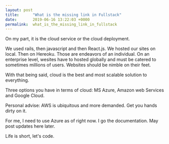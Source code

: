 ```yaml
---
layout: post
title:      "What is the missing link in Fullstack"
date:       2019-06-16 13:22:03 +0000
permalink:  what_is_the_missing_link_in_fullstack
---
```



On my part, it is the cloud service or the cloud deployment.

We used rails, then  javascript and then React.js. We hosted our sites on local. Then on Hereoku. Those are endeavors of an individual. On an enterprise level, wesites have to hosted globally and must be catered to sometimes millions of users. Websites should be nimble on their feet.

With that being said, cloud is the best and most scalable solution to everything.

Three options you have in terms of cloud: MS Azure, Amazon web Services and Google Cloud.

Personal advise: AWS is ubiquitous and more demanded. Get you hands dirty on it.

For me, I need to use Azure as of right now. I go the documentation. May post updates here later.

Life is short, let's code.
